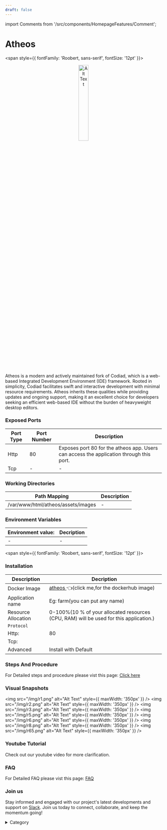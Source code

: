 ```yaml
---
draft: false
---
```

import Comments from '/src/components/HomepageFeatures/Comment';







# Atheos

<span style={{ fontFamily: 'Roobert, sans-serif', fontSize: '12pt' }}>

<p align="center">
  <img src="/img/ss9.png" alt="Alt Text" width="25%"/>
</p> 

Atheos is a modern and actively maintained fork of Codiad, which is a web-based Integrated Development Environment (IDE) framework. Rooted in simplicity, Codiad facilitates swift and interactive development with minimal resource requirements. Atheos inherits these qualities while providing updates and ongoing support, making it an excellent choice for developers seeking an efficient web-based IDE without the burden of heavyweight desktop editors.

### Exposed Ports

| Port Type | Port Number | Description |
| --------- | ----------- | ----------- |
| Http      | 80       | Exposes port 80 for the atheos app. Users can access the  application through this port. |
| Tcp       | -           | -             |

### Working Directories

| Path Mapping                         | Description |
| ------------------------------------ | ----------- |
| /var/www/html/atheos/assets/images  | - |


### Environment Variables

|   **Environment value:**          | Decription                                                                                                               | 
| --------------------- | ------                                                                                                                   | 
|-       |  -                              |

</span>


<span style={{ fontFamily: 'Roobert, sans-serif', fontSize: '12pt' }}>

### Installation

|  Description          | Decription                                                                                                               | 
| --------------------- | ------                                                                                                                   | 
| Docker Image          |   [atheos ](https://hub.docker.com/r/hlsiira/atheos)👈(click me,for the dockerhub image)                       |
| Application name      |  Eg: farm(you can put any name)                                                                                        | 
| Resource Allocation   |  0-100%(10 % of your allocated resources (CPU, RAM) will be used for this application.)                                  | 
| `Protocol`            |                                                                                                                          | 
|  Http:                | 80                                                                                                                      |
|  Tcp:                 |                                                                                                                          | 
|    Advanced           |    Install with Default                                                                                                  |



### Steps And Procedure

For Detailed steps and procedure please vist this page: [Click here](https://techscaleinfinite.github.io/introduction/cloud-float/Steps%20and%20procedure)



### Visual Snapshots
<img src="/img/r1.png" alt="Alt Text" style={{ maxWidth: '350px' }} /> <img src="/img/r2.png" alt="Alt Text" style={{ maxWidth: '350px' }} /> <img src="/img/r3.png" alt="Alt Text" style={{ maxWidth: '350px' }} />
<img src="/img/r5.png" alt="Alt Text" style={{ maxWidth: '350px' }} /> <img src="/img/r6.png" alt="Alt Text" style={{ maxWidth: '350px' }} /> <img src="/img/r8.png" alt="Alt Text" style={{ maxWidth: '350px' }} />
<img src="/img/r65.png" alt="Alt Text" style={{ maxWidth: '350px' }} />




### Youtube Tutorial&#x20;

Check out our youtube video for more clarification.



### FAQ

For Detailed FAQ please vist this page: [FAQ](https://techscaleinfinite.github.io/FAQ)

### Join us

Stay informed and engaged with our project's latest developments and support on [Slack](https://app.slack.com/client/T04QS32JX6E/C04QKEWE146). Join us today to connect, collaborate, and keep the momentum going!&#x20;

<details>

<summary>Category</summary>

Kubernetes, cloud computing, DevOps, cloud services, hosting platform, container orchestration, cloud infrastructure, cloud deployment, cloud management, cloud technology, cloud solutions, atheos

</details>

</span>


<Comments />